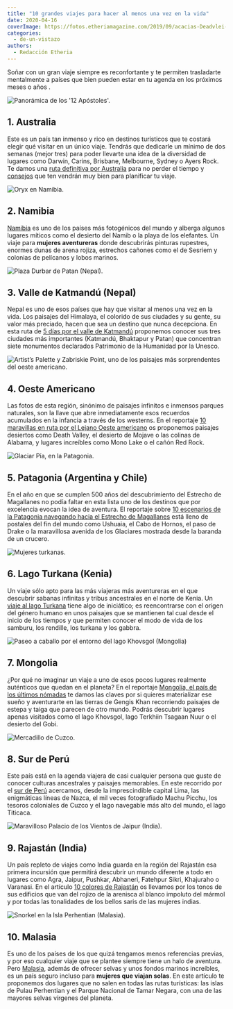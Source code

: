 ```yaml
---
title: "10 grandes viajes para hacer al menos una vez en la vida"
date: 2020-04-16
coverImage: https://fotos.etheriamagazine.com/2019/09/acacias-Deadvlei-7.jpg
categories: 
  - de-un-vistazo
authors: 
  - Redacción Etheria
---
```


Soñar con un gran viaje siempre es reconfortante y te permiten trasladarte mentalmente a 
países que bien pueden estar en tu agenda en los próximos meses o años . 

![Panorámica de los '12 Apóstoles'.](https://fotos.etheriamagazine.com/2019/02/doce-apostoles-australia.jpg "Panorámica de los '12 Apóstoles'.")

## 1\. Australia

Este es un país tan inmenso y rico en destinos turísticos que te costará elegir qué 
visitar en un único viaje. Tendrás que dedicarle un mínimo de dos semanas (mejor tres) 
para poder llevarte una idea de la diversidad de lugares como Darwin, Carins, Brisbane, 
Melbourne, Sydney o Ayers Rock. Te damos una [ruta definitiva por 
Australia](https://etheriamagazine.com/2019/03/07/revista-viajes-que-ver-australia/) 
para no perder el tiempo y [consejos](https://etheriamagazine.com/2019/03/07/7-consejos-para-viajar-a-australia/) 
que ten vendrán muy bien para planificar tu viaje. 

![Oryx en Namibia.](https://fotos.etheriamagazine.com/2019/09/oryx-6-900x600.jpg "Oryx en Namibia.")

## 2\. Namibia

[Namibia](https://etheriamagazine.com/2019/09/27/que-ver-viaje-mujeres-namibia/) es uno 
de los países más fotogénicos del mundo y alberga algunos lugares míticos como el 
desierto del Namib o la playa de los elefantes. Un viaje para **mujeres aventureras** 
donde descubrirás pinturas rupestres, enormes dunas de arena rojiza, estrechos cañones 
como el de Sesriem y colonias de pelícanos y lobos marinos. 

![Plaza Durbar de Patan (Nepal).](https://fotos.etheriamagazine.com/2018/11/plaza-durbar-patan-nepal-1024x684.jpg "Plaza Durbar de Patan (Nepal). ©P.G.")

## 3\. Valle de Katmandú (Nepal)

Nepal es uno de esos países que hay que visitar al menos una vez en la vida. Los 
paisajes del Himalaya, el colorido de sus ciudades y su gente, su valor más preciado, 
hacen que sea un destino que nunca decepciona. En esta ruta de [5 días por el valle de 
Katmandú](https://etheriamagazine.com/2018/11/28/5-dias-en-nepal-que-ver-en-el-valle-de-katmandu/) 
proponemos conocer sus tres ciudades más importantes (Katmandú, Bhaktapur y Patan) que 
concentran siete monumentos declarados Patrimonio de la Humanidad por la Unesco. 

![Artist’s Palette y Zabriskie Point, uno de los paisajes más sorprendentes del oeste americano.](https://fotos.etheriamagazine.com/2019/06/3-viaje-california-Artist-Palette-1024x1024.jpg "Artist’s Palette y Zabriskie Point, uno de los paisajes más sorprendentes del oeste americano.")

## 4\. Oeste Americano

Las fotos de esta región, sinónimo de paisajes infinitos e inmensos parques naturales, 
son la llave que abre inmediatamente esos recuerdos acumulados en la infancia a través 
de los westerns. En el reportaje [10 maravillas en ruta por el Lejano Oeste 
americano](https://etheriamagazine.com/2019/07/18/ruta-california-por-el-lejano-oeste-americano/) 
os proponemos paisajes desiertos como Death Valley, el desierto de Mojave o las colinas 
de Alabama, y lugares increíbles como Mono Lake o el cañón Red Rock. 

![Glaciar Pía, en la Patagonia.](https://fotos.etheriamagazine.com/2020/03/viaje-patagonia-chilena-glaciar-pia-900x600.jpg "Glaciar Pía, en la Patagonia.")

## 5\. Patagonia (Argentina y Chile)

En el año en que se cumplen 500 años del descubrimiento del Estrecho de Magallanes no 
podía faltar en esta lista uno de los destinos que por excelencia evocan la idea de 
aventura. El reportaje sobre [10 escenarios de la Patagonia navegando hacia el Estrecho 
de 
Magallanes](https://etheriamagazine.com/2020/03/17/viaje-mujeres-crucero-patagonia-chilena-magallanes/) 
está lleno de postales del fin del mundo como Ushuaia, el Cabo de Hornos, el paso de 
Drake o la maravillosa avenida de los Glaciares mostrada desde la baranda de un crucero. 

![Mujeres turkanas.](https://fotos.etheriamagazine.com/2020/01/viaje-kenia-Mujeres-turkanas-900x630.jpg "Mujeres turkanas. © P. Grifol")

## 6\. Lago Turkana (Kenia)

Un viaje sólo apto para las más viajeras más aventureras en el que descubrir sabanas 
infinitas y tribus ancestrales en el norte de Kenia. Un [viaje al lago 
Turkana](https://etheriamagazine.com/2020/02/07/viaje-a-kenia-etnias-del-lago-turkana/) 
tiene algo de iniciático; es reencontrarse con el origen del género humano en unos 
paisajes que se mantienen tal cual desde el inicio de los tiempos y que permiten conocer 
el modo de vida de los samburu, los rendille, los turkana y los gabbra. 

![Paseo a caballo por el entorno del lago Khovsgol (Mongolia)](https://fotos.etheriamagazine.com/2019/06/viaje-mongolia-Caballo-Lago-Khovsgol.jpg "Paseo a caballo por el entorno del lago Khovsgol (Mongolia). © David Santiago.")

## 7\. Mongolia

¿Por qué no imaginar un viaje a uno de esos pocos lugares realmente auténticos que 
quedan en el planeta? En el reportaje [Mongolia, el país de los últimos 
nómadas](https://etheriamagazine.com/2019/06/13/viajeras-aventureras-que-ver-mongolia/) 
te damos las claves por si quieres materializar ese sueño y aventurarte en las tierras 
de Gengis Khan recorriendo paisajes de estepa y taiga que parecen de otro mundo. Podrás 
descubrir lugares apenas visitados como el lago Khovsgol, lago Terkhiin Tsagaan Nuur o 
el desierto del Gobi. 

![Mercadillo de Cuzco.](https://fotos.etheriamagazine.com/2019/10/peru-mercados-cuzco-900x600.jpg "Mercadillo de Cuzco. © Willian Justen de Vasconcellos")

## 8\. Sur de Perú

Este país está en la agenda viajera de casi cualquier persona que guste de conocer 
culturas ancestrales y paisajes memorables. En este recorrido por el [sur de 
Perú](https://etheriamagazine.com/2019/11/01/mujeres-que-viajan-solas-amigas-peru/) 
acercamos, desde la imprescindible capital Lima, las enigmáticas líneas de Nazca, el mil 
veces fotografiado Machu Picchu, los tesoros coloniales de Cuzco y el lago navegable más 
alto del mundo, el lago Titicaca. 

![Maravilloso Palacio de los Vientos de Jaipur (India).](https://fotos.etheriamagazine.com/2020/01/viaje-mujeres-india-Jaipur-1-900x583.jpg "Maravilloso Palacio de los Vientos de Jaipur (India).")

## 9\. Rajastán (India)

Un país repleto de viajes como India guarda en la región del Rajastán esa primera 
incursión que permitirá descubrir un mundo diferente a todo en lugares como Agra, 
Jaipur, Pushkar, Abhaneri, Fatehpur Sikri, Khajuraho o Varanasi. En el artículo [10 
colores de 
Rajastán](https://etheriamagazine.com/2020/01/29/viaje-para-mujeres-que-ver-norte-india-rajastan/) 
os llevamos por los tonos de sus edificios que van del rojizo de la arenisca al blanco 
impoluto del mármol y por todas las tonalidades de los bellos saris de las mujeres 
indias. 

![Snorkel en la Isla Perhentian (Malasia).](https://fotos.etheriamagazine.com/2019/04/malasia-isla-perhentian.jpg "Snorkel en la Isla Perhentian (Malasia). © David Santiago.")

## 10\. Malasia

Es uno de los países de los que quizá tengamos menos referencias previas, y por eso 
cualquier viaje que se plantee siempre tiene un halo de aventura. Pero [Malasia](https://etheriamagazine.com/2019/04/12/viajar-sola-malasia-pulau-tioman-perhentian/), 
además de ofrecer selvas y unos fondos marinos increíbles, es un país seguro incluso 
para **mujeres que viajan solas**. En este artículo te proponemos dos lugares que no 
salen en todas las rutas turísticas: las islas de Pulau Perhentian y el Parque Nacional 
de Tamar Negara, con una de las mayores selvas vírgenes del planeta.
